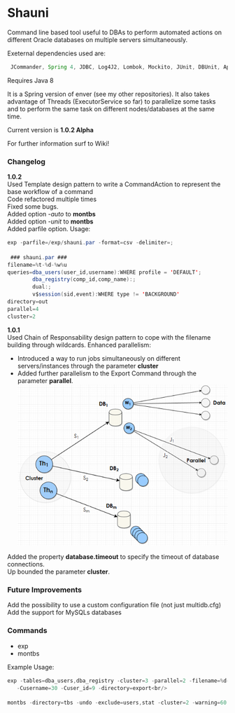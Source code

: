 # **Shauni**
Command line based tool useful to DBAs to perform automated actions on different Oracle databases on multiple servers simultaneously.

Exeternal dependencies used are:  
```java
 JCommander, Spring 4, JDBC, Log4J2, Lombok, Mockito, JUnit, DBUnit, Apache Derby
```
Requires Java 8  

It is a Spring version of enver (see my other repositories).  It also takes advantage of Threads (ExecutorService so far) to parallelize some tasks and to perform the same task on different nodes/databases at the same time.  

Current version is **1.0.2 Alpha**  

For further information surf to Wiki!

### **Changelog**  
**1.0.2**  
 Used Template design pattern to write a CommandAction to represent the base workflow of a command    
 Code refactored multiple times  
 Fixed some bugs.  
 Added option _-auto_ to **montbs**  
 Added option _-unit_ to **montbs**  
 Added parfile option. Usage:  
```java
exp -parfile=/exp/shauni.par -format=csv -delimiter=;
 
 ### shauni.par ###
filename=%t-%d-%w%u
queries=dba_users(user_id,username):WHERE profile = 'DEFAULT';
        dba_registry(comp_id,comp_name):;
        dual:;
        v$session(sid,event):WHERE type != 'BACKGROUND'
directory=out
parallel=4
cluster=2
```
 
**1.0.1**  
 Used Chain of Responsability design pattern to cope with the filename building through wildcards. 
 Enhanced parallelism:
 * Introduced a way to run jobs simultaneously on different servers/instances through the parameter **cluster**
 * Added further parallelism to the Export Command through the parameter **parallel**. 
 ![exp-shauni-diagram](https://github.com/Shaunyl/shauni/blob/master/exp-shauni.PNG)
 
 Added the property **database.timeout** to specify the timeout of database connections.<br/>
 Up bounded the parameter **cluster**.<br/>
 
### **Future Improvements**<br/>
Add the possibility to use a custom configuration file (not just multidb.cfg)<br/>
Add the support for MySQLs databases<br/>

### **Commands**  
* exp
* montbs
  
Example Usage:<br/>
```java
exp -tables=dba_users,dba_registry -cluster=3 -parallel=2 -filename=%d-%t_[%n-%w%u] \  
   -Cusername=30 -Cuser_id=9 -directory=export<br/>
   
montbs -directory=tbs -undo -exclude=users,stat -cluster=2 -warning=60 -auto
```
